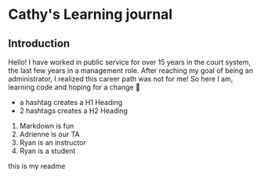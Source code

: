 # Cathy's Learning journal

## Introduction

Hello!  I have worked in public service for over 15 years in the court system, the last few years in a management role.  After reaching my goal of being an administrator, I realized this career path was not for me!  So here I am, learning code and hoping for a change :paw_prints:   

- a hashtag creates a H1 Heading
- 2 hashtags creates a H2 Heading

1. Markdown is fun
1. Adrienne is our TA
1. Ryan is an instructor
1. Ryan is a student

this is my readme
